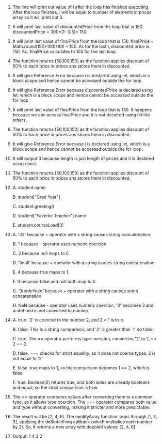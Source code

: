 1. The line will print out value of i after the loop has finished executing. After the loop finishes, i will be equal to number of elements in prices array so it will print out 3.
2. It will print last value of discountedPrice from the loop that is 150. discountedPrice = 300*(1- 0.5)= 150.
3. It will print last value of finalPrice from the loop that is 150. finalPrice = Math.round(150*100)/100 = 150. As for the last i, discounted price is 150. So, finalPrice calculates to 150 for the last loop.
4. The function returns [50,100,150] as the function applies discount of 50% to each price in prices ans stores them in discounted.
5. It will give Reference Error because i is declared using let, which is a block scope and hence cannot be accessed outside the for loop.
6. It will give Reference Error because discountedPrice is declared using let, which is a block scope and hence cannot be accessed outside the for loop.
7. It will print last value of finalPrice from the loop that is 150. It happens because we can access finalPrice and it is not decalred using let like others.
8.  The function returns [50,100,150] as the function applies discount of 50% to each price in prices ans stores them in discounted.
9.  It will give Reference Error because i is declared using let, which is a block scope and hence cannot be accessed outside the for loop.
10.  It will output 3 because length is just length of prices and it is declared using const.
11.  The function returns [50,100,150] as the function applies discount of 50% to each price in prices ans stores them in discounted.
12.  A. student.name
    
     B. student["Grad Year"]
     
     C. student.greeting()
     
     D. student["Favorite Teacher"].name
     
     E. student.courseLoad[0]
     
13.  A. '32' because + operator with a string causes string concatenation.
    
     B. 1 because - operator uses numeric coercion.
     
     C. 3 because null maps to 0.
     
     D. '3null' because + operator with a string causes string concatenation.
     
     E. 4 because true maps to 1.
     
     F. 0 because false and null both map to 0.
     
     G. '3undefined' because + operator with a string causes string concatenation.
     
     H. NaN because - operator uses numeric coercion, '3' becomes 3 and undefined is not converted to number.
     
14.  A. true. '2' is coerced to the number 2, and 2 > 1 is true.
    
     B. false. This is a string comparison, and '2' is greater than '1' so false.
     
     C. true. The == operator performs type coercion, converting '2' to 2, so 2 == 2.
     
     D. false. === checks for strict equality, so it does not coerce types. 2 is not equal to '2' 
     
     E. false.  true maps to 1, so the comparison becomes 1 == 2, which is false.
     
     F. true. Boolean(2) returns true, and both sides are already booleans and equal, so the strict comparison is true.
     
15.  The == operator compares values after converting them to a common type, so it allows type coercion. The === operator compares both value and type without converting, making it stricter and more predictable.
17.  The result will be [2, 4, 6]. The modifyArray function loops through [1, 2, 3], applying the doSomething callback (which multiplies each number by 2). So, it returns a new array with doubled values: [2, 4, 6]
19.  Output:
     1
     4
     3
     2
    

